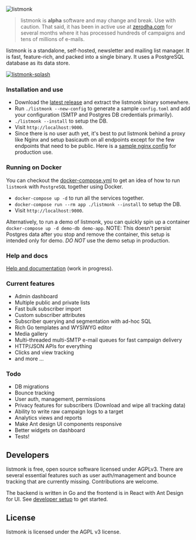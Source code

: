 ![listmonk](https://user-images.githubusercontent.com/547147/60170989-41681f00-9827-11e9-93a8-a871a40be913.png)

> listmonk is **alpha** software and may change and break. Use with caution. That said, it has been in active use at [zerodha.com](https://zerodha.com) for several months where it has processed hundreds of campaigns and tens of millions of e-mails.

listmonk is a standalone, self-hosted, newsletter and mailing list manager. It is fast, feature-rich, and packed into a single binary. It uses a PostgreSQL database as its data store.

[![listmonk-splash](https://user-images.githubusercontent.com/547147/60884802-8189c180-a26b-11e9-85ee-622e5dee8869.png)](https://listmonk.app)

### Installation and use

- Download the [latest release](https://github.com/knadh/listmonk/releases) and extract the listmonk binary somewhere.
- Run `./listmonk --new-config` to generate a sample `config.toml` and add your configuration (SMTP and Postgres DB credentials primarily).
- `./listmonk --install` to setup the DB.
- Visit `http://localhost:9000`.
- Since there is no user auth yet, it's best to put listmonk behind a proxy like Nginx and setup basicauth on all endpoints except for the few endpoints that need to be public. Here is a [sample nginx config](https://github.com/knadh/listmonk/wiki/Production-Nginx-config) for production use.

### Running on Docker

You can checkout the [docker-compose.yml](docker-compose.yml) to get an idea of how to run `listmonk` with `PostgreSQL` together using Docker.

- `docker-compose up -d` to run all the services together.
- `docker-compose run --rm app ./listmonk --install` to setup the DB.
- Visit `http://localhost:9000`.

Alternatively, to run a demo of listmonk, you can quickly spin up a container `docker-compose up -d demo-db demo-app`. NOTE: This doesn't persist Postgres data after you stop and remove the container, this setup is intended only for demo. _DO NOT_ use the demo setup in production.

### Help and docs

[Help and documentation](https://listmonk.app/docs) (work in progress).

### Current features

- Admin dashboard
- Multiple public and private lists
- Fast bulk subscriber import
- Custom subscriber attributes
- Subscriber querying and segmentation with ad-hoc SQL
- Rich Go templates and WYSIWYG editor
- Media gallery
- Multi-threaded multi-SMTP e-mail queues for fast campaign delivery
- HTTP/JSON APIs for everything
- Clicks and view tracking
- and more ...

### Todo

- DB migrations
- Bounce tracking
- User auth, management, permissions
- Privacy features for subscribers (Download and wipe all tracking data)
- Ability to write raw campaign logs to a target
- Analytics views and reports
- Make Ant design UI components responsive
- Better widgets on dashboard
- Tests!

## Developers

listmonk is free, open source software licensed under AGPLv3. There are several essential features such as user auth/management and bounce tracking that are currently missing. Contributions are welcome.

The backend is written in Go and the frontend is in React with Ant Design for UI. See [developer setup](https://github.com/knadh/listmonk/wiki/Developer-setup) to get started.

## License

listmonk is licensed under the AGPL v3 license.
